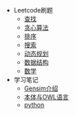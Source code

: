 <!-- GFM-TOC -->
* Leetcode刷题
	* [查找](https://github.com/xieyiyu/Notebook/blob/master/notes/leetcode/查找.md)
	* [贪心算法](https://github.com/xieyiyu/Notebook/blob/master/notes/leetcode/贪心算法.md)
	* [排序](https://github.com/xieyiyu/Notebook/blob/master/notes/leetcode/排序.md)
	* [搜索](https://github.com/xieyiyu/Notebook/blob/master/notes/leetcode/搜索.md)
	* [动态规划](https://github.com/xieyiyu/Notebook/blob/master/notes/leetcode/动态规划.md)
	* [数据结构](https://github.com/xieyiyu/Notebook/blob/master/notes/leetcode/数据结构.md)
	* [数学](https://github.com/xieyiyu/Notebook/blob/master/notes/leetcode/数学.md)
* 学习笔记
	* [Gensim介绍](https://github.com/xieyiyu/Notebook/blob/master/notes/学习笔记/gensim.md)
	* [本体与OWL语言](https://github.com/xieyiyu/Notebook/blob/master/notes/学习笔记/本体.md)
	* [python](https://github.com/xieyiyu/Notebook/blob/master/notes/学习笔记/python.md)
<!-- GFM-TOC -->